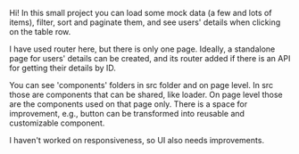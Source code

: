Hi!
In this small project you can load some mock data (a few and lots of items), filter, sort and paginate them, and see users' details when clicking on the table row.

I have used router here, but there is only one page.
Ideally, a standalone page for users' details can be created, and its router added if there is an API for getting their details by ID.

You can see 'components' folders in src folder and on page level. In src those are components that can be shared, like loader. On page level those are the components used on that page only.
There is a space for improvement, e.g., button can be transformed into reusable and customizable component.

I haven't worked on responsiveness, so UI also needs improvements.
